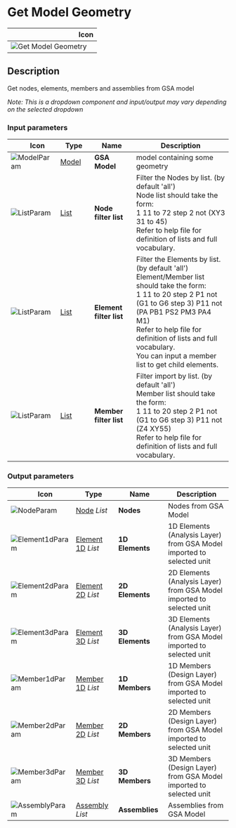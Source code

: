 # Get Model Geometry
<!--- This file has been auto-generated, do not change it manually! Edit the generator here: https://github.com/arup-group/GSA-Grasshopper/tree/main/DocsGeneration --->

|<img width="150"/> Icon |
| ----------- |
|![Get Model Geometry](./images/GetModelGeometry.png) |

## Description

Get nodes, elements, members and assemblies from GSA model

_Note: This is a dropdown component and input/output may vary depending on the selected dropdown_

### Input parameters

|<img width="20"/> Icon |<img width="200"/> Type |<img width="200"/> Name |<img width="1000"/> Description |
| ----------- | ----------- | ----------- | ----------- |
|![ModelParam](./images/ModelParam.png) |[Model](gsagh-model-parameter.md) |**GSA Model** |model containing some geometry |
|![ListParam](./images/ListParam.png) |[List](gsagh-list-parameter.md) |**Node filter list** |Filter the Nodes by list. (by default 'all')<br />Node list should take the form:<br /> 1 11 to 72 step 2 not (XY3 31 to 45)<br />Refer to help file for definition of lists and full vocabulary. |
|![ListParam](./images/ListParam.png) |[List](gsagh-list-parameter.md) |**Element filter list** |Filter the Elements by list. (by default 'all')<br />Element/Member list should take the form:<br /> 1 11 to 20 step 2 P1 not (G1 to G6 step 3) P11 not (PA PB1 PS2 PM3 PA4 M1)<br />Refer to help file for definition of lists and full vocabulary.<br />You can input a member list to get child elements. |
|![ListParam](./images/ListParam.png) |[List](gsagh-list-parameter.md) |**Member filter list** |Filter import by list. (by default 'all')<br />Member list should take the form:<br /> 1 11 to 20 step 2 P1 not (G1 to G6 step 3) P11 not (Z4 XY55)<br />Refer to help file for definition of lists and full vocabulary. |

### Output parameters

|<img width="20"/> Icon |<img width="200"/> Type |<img width="200"/> Name |<img width="1000"/> Description |
| ----------- | ----------- | ----------- | ----------- |
|![NodeParam](./images/NodeParam.png) |[Node](gsagh-node-parameter.md) _List_ |**Nodes** |Nodes from GSA Model |
|![Element1dParam](./images/Element1dParam.png) |[Element 1D](gsagh-element-1d-parameter.md) _List_ |**1D Elements** |1D Elements (Analysis Layer) from GSA Model imported to selected unit |
|![Element2dParam](./images/Element2dParam.png) |[Element 2D](gsagh-element-2d-parameter.md) _List_ |**2D Elements** |2D Elements (Analysis Layer) from GSA Model imported to selected unit |
|![Element3dParam](./images/Element3dParam.png) |[Element 3D](gsagh-element-3d-parameter.md) _List_ |**3D Elements** |3D Elements (Analysis Layer) from GSA Model imported to selected unit |
|![Member1dParam](./images/Member1dParam.png) |[Member 1D](gsagh-member-1d-parameter.md) _List_ |**1D Members** |1D Members (Design Layer) from GSA Model imported to selected unit |
|![Member2dParam](./images/Member2dParam.png) |[Member 2D](gsagh-member-2d-parameter.md) _List_ |**2D Members** |2D Members (Design Layer) from GSA Model imported to selected unit |
|![Member3dParam](./images/Member3dParam.png) |[Member 3D](gsagh-member-3d-parameter.md) _List_ |**3D Members** |3D Members (Design Layer) from GSA Model imported to selected unit |
|![AssemblyParam](./images/AssemblyParam.png) |[Assembly](gsagh-assembly-parameter.md) _List_ |**Assemblies** |Assemblies from GSA Model |
